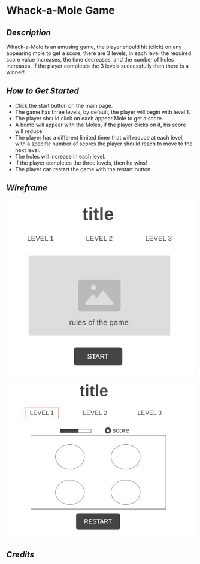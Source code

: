 # **Whack-a-Mole Game**

## **_Description_**

Whack-a-Mole is an amusing game, the player should hit (click) on any appearing mole to get a score, there are 3 levels, in each level the required score value increases, the time decreases, and the number of holes increases. If the player completes the 3 levels successfully then there is a winner!

## **_How to Get Started_**

- Click the start button on the main page.
- The game has three levels, by default, the player will begin with level 1.
- The player should click on each appear Mole to get a score.
- A bomb will appear with the Moles, if the player clicks on it, his score will reduce.
- The player has a different limited timer that will reduce at each level, with a specific number of scores the player should reach to move to the next level.
- The holes will increase in each level.
- If the player completes the three levels, then he wins!
- The player can restart the game with the restart button.

## **_Wireframe_**

![Image](Images/mainPage.png)

![Image](Images/levels.png)

## **_Credits_**
